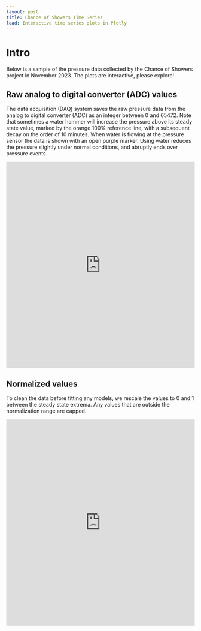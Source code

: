 ```yaml
---
layout: post
title: Chance of Showers Time Series
lead: Interactive time series plots in Plotly
---
```


<!-- markdownlint-disable-next-line -->
# Intro

Below is a sample of the pressure data collected by the Chance of Showers project in November 2023.
The plots are interactive, please explore!

## Raw analog to digital converter (ADC) values

The data acquisition (DAQ) system saves the raw pressure data
from the analog to digital converter (ADC) as an integer between 0 and 65472.
Note that sometimes a water hammer will increase the pressure above its steady state value,
marked by the orange 100% reference line,
with a subsequent decay on the order of 10 minutes.
When water is flowing at the pressure sensor the data is shown with an open purple marker.
Using water reduces the pressure slightly under normal conditions,
and abruptly ends over pressure events.

<!-- markdownlint-disable-next-line -->
<iframe
src="https://mepland.github.io/chance_of_showers/media/ana_outputs/mean_pressure_value_selected_data.html"
title="Unnormalized Time Series"
width="100%"
height="550"
style="border: 0px">
</iframe>

## Normalized values

To clean the data before fitting any models,
we rescale the values to 0 and 1 between the steady state extrema.
Any values that are outside the normalization range are capped.

<!-- markdownlint-disable-next-line -->
<iframe
src="https://mepland.github.io/chance_of_showers/media/ana_outputs/mean_pressure_value_normalized_selected_data.html"
title="Unnormalized Time Series"
width="100%"
height="550"
style="border: 0px">
</iframe>
